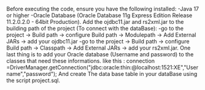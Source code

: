 Before executing the code, ensure you have the following installed:
-Java 17 or higher
-Oracle Database (Oracle Database 11g Express Edition Release 11.2.0.2.0 - 64bit Production).
Add the ojdbc11.jar and rs2xml.jar to the building path of the project (To connect with the dataBase):
-go to the project -> Build path -> configure Build path -> Modulepath -> Add External JARs -> add your ojdbc11.jar
-go to the project -> Build path -> configure Build path -> Classpath -> Add External JARs -> add your rs2xml.jar.
One last thing is to add your Oracle database (Username and password) to the classes that need these informations.
like this : connection =DriverManager.getConnection("jdbc:oracle:thin:@localhost:1521:XE","Username","password");
And create The data base table in your dataBase using the script project.sql.
